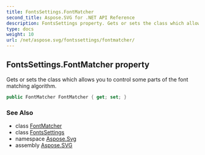 ```yaml
---
title: FontsSettings.FontMatcher
second_title: Aspose.SVG for .NET API Reference
description: FontsSettings property. Gets or sets the class which allows you to control some parts of the font matching algorithm
type: docs
weight: 10
url: /net/aspose.svg/fontssettings/fontmatcher/
---
```

## FontsSettings.FontMatcher property

Gets or sets the class which allows you to control some parts of the font matching algorithm.

```csharp
public FontMatcher FontMatcher { get; set; }
```

### See Also

* class [FontMatcher](../../../aspose.svg.rendering.fonts/fontmatcher/)
* class [FontsSettings](../)
* namespace [Aspose.Svg](../../fontssettings/)
* assembly [Aspose.SVG](../../../)
